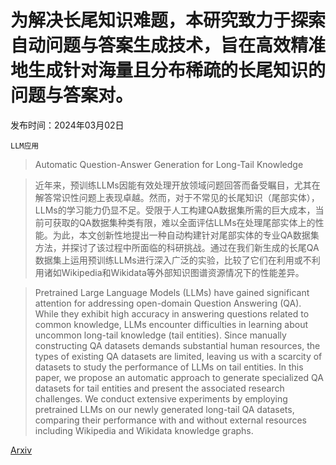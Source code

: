 # 为解决长尾知识难题，本研究致力于探索自动问题与答案生成技术，旨在高效精准地生成针对海量且分布稀疏的长尾知识的问题与答案对。

发布时间：2024年03月02日

`LLM应用`

> Automatic Question-Answer Generation for Long-Tail Knowledge

> 近年来，预训练LLMs因能有效处理开放领域问题回答而备受瞩目，尤其在解答常识性问题上表现卓越。然而，对于不常见的长尾知识（尾部实体），LLMs的学习能力仍显不足。受限于人工构建QA数据集所需的巨大成本，当前可获取的QA数据集种类有限，难以全面评估LLMs在处理尾部实体上的性能。为此，本文创新性地提出一种自动构建针对尾部实体的专业QA数据集方法，并探讨了该过程中所面临的科研挑战。通过在我们新生成的长尾QA数据集上运用预训练LLMs进行深入广泛的实验，比较了它们在利用或不利用诸如Wikipedia和Wikidata等外部知识图谱资源情况下的性能差异。

> Pretrained Large Language Models (LLMs) have gained significant attention for addressing open-domain Question Answering (QA). While they exhibit high accuracy in answering questions related to common knowledge, LLMs encounter difficulties in learning about uncommon long-tail knowledge (tail entities). Since manually constructing QA datasets demands substantial human resources, the types of existing QA datasets are limited, leaving us with a scarcity of datasets to study the performance of LLMs on tail entities. In this paper, we propose an automatic approach to generate specialized QA datasets for tail entities and present the associated research challenges. We conduct extensive experiments by employing pretrained LLMs on our newly generated long-tail QA datasets, comparing their performance with and without external resources including Wikipedia and Wikidata knowledge graphs.

[Arxiv](https://arxiv.org/abs/2403.01382)